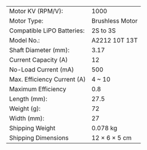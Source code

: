 |                             |                 |
| --------------------------- | --------------- |
| Motor KV (RPM/V):           | 1000            |
| Motor Type:                 | Brushless Motor |
| Compatible LiPO Batteries:  | 2S to 3S        |
| Model No.:                  | A2212 10T 13T   |
| Shaft Diameter (mm):        | 3.17            |
| Current Capacity (A)        | 12              |
| No-Load Current (mA)        | 500             |
| Max. Efficiency Current (A) | 4 ~ 10          |
| Maximum Efficiency          | 0.8             |
| Length (mm):                | 27.5            |
| Weight (g):                 | 72              |
| Width (mm):                 | 27              |
| Shipping Weight             | 0.078 kg        |
| Shipping Dimensions         | 12 × 6 × 5 cm   |